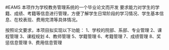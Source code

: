 #EAMS
本项作为学校教务管理系统的一个毕业论文而开发
要求能力对学生的学籍、成绩、考籍等信息进行管理，方便了解学生日常阶段的学习情况、学生基本信息、在校表现、费用完清等具体情况。

按照论文要求，本项目拟实现以下功能：
1、学校的院部、系部、专业管理
2、课程管理
3、课程规划
4、教师管理
5、学籍管理
6、考籍管理
7、成绩管理
8、奖惩信息管理
9、费用信息管理
